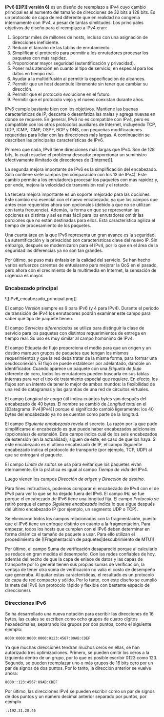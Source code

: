 **IPv6 ([[IP]] versión 6)** es un diseño de reemplazo a IPv4 cuyo cambio principal es el aumento del tamaño de direcciones de 32 bits a 128 bits. Es un protocolo de capa de red diferente que en realidad no congenia internamente con IPv4, a pesar de tantas similitudes. Los principales objetivos de diseño para el reemplazo a IPv4 eran:
1. Soportar miles de millones de hosts, incluso con una asignación de direcciones ineficiente. 
2. Reducir el tamaño de las tablas de enrutamiento. 
3. Simplificar el protocolo para permitir a los enrutadores procesar los paquetes con más rapidez. 
4. Proporcionar mayor seguridad (autentificación y privacidad). 
5. Poner más atención en cuanto al tipo de servicio, en especial para los datos en tiempo real. 
6. Ayudar a la multidifusión al permitir la especificación de alcances. 
7. Permitir que un host deambule libremente sin tener que cambiar su dirección. 
8. Permitir que el protocolo evolucione en el futuro. 
9. Permitir que el protocolo viejo y el nuevo coexistan durante años.

IPv6 cumple bastante bien con los objetivos. Mantiene las buenas características de IP, descarta o desenfatiza las malas y agrega nuevas en donde se requiere. En general, IPv6 no es compatible con IPv4, pero es compatible con los otros protocolos auxiliares de Internet, incluyendo TCP, UDP, ICMP, IGMP, OSPF, BGP y DNS, con pequeñas modificaciones requeridas para lidiar con las direcciones más largas. A continuación se describen las principales características de IPv6.

Primero que nada, IPv6 tiene direcciones más largas que IPv4. Son de 128 bits, lo cual resuelve el problema deseado: proporcionar un suministro efectivamente ilimitado de direcciones de [[Internet]].

La segunda mejora importante de IPv6 es la simplificación del encabezado. Sólo contiene siete campos (en comparación con los 13 de IPv4). Este cambio permite a los enrutadores procesar los paquetes con más rapidez y, por ende, mejora la velocidad de transmisión real y el retardo.

La tercera mejora importante es un soporte mejorado para las opciones. Este cambio era esencial con el nuevo encabezado, ya que los campos que antes eran requeridos ahora son opcionales (debido a que no se utilizan con tanta frecuencia). Además, la forma en que se representan las opciones es distinta y así es más fácil para los enrutadores omitir las porciones que no están destinadas para ellos. Esta característica agiliza el tiempo de procesamiento de los paquetes.

Una cuarta área en la que IPv6 representa un gran avance es la seguridad. La autentificación y la privacidad son características clave del nuevo IP. Sin embargo, después se modernizaron para el IPv4, por lo que en el área de la seguridad las diferencias ya no son tan grandes.

Por último, se puso más énfasis en la calidad del servicio. Se han hecho varios esfuerzos carentes de entusiasmo para mejorar la QoS en el pasado, pero ahora con el crecimiento de la multimedia en Internet, la sensación de urgencia es mayor.

### Encabezado principal
![[IPv6_encabezado_principal.png]]

El campo *Versión* siempre es 6 para IPv6 (y 4 para IPv4). Durante el periodo de transición de IPv4 los enrutadores podrán examinar este campo para saber qué tipo de paquete tienen.

El campo *Servicios diferenciados* se utiliza para distinguir la clase de servicio para los paquetes con distintos requerimientos de entrega en tiempo real. Su uso es muy similar al campo homónimo de IPv4.

El campo Etiqueta de flujo proporciona el medio para que un origen y un destino marquen grupos de paquetes que tengan los mismos requerimientos y que la red deba tratar de la misma forma, para formar una seudoconexión. El flujo se puede establecer por adelantado, dándole un identificador. Cuando aparece un paquete con una *Etiqueta de flujo* diferente de cero, todos los enrutadores pueden buscarla en sus tablas internas para ver el tipo de tratamiento especial que requiere. En efecto, los flujos son un intento de tener lo mejor de ambos mundos: la flexibilidad de una red de datagramas y las garantías de una red de circuitos virtuales.

El campo *Longitud de carga* útil indica cuántos bytes van después del encabezado de 40 bytes. El nombre se cambió de *Longitud total* en el [[Datagrama IPv4|IPv4]] porque el significado cambió ligeramente: los 40 bytes del encabezado ya no se cuentan como parte de la longitud.

El campo *Siguiente encabezado* revela el secreto. La razón por la que pudo simplificarse el encabezado es que puede haber encabezados adicionales (opcionales) de extensión. Este campo indica cuál de los seis encabezados de extensión (en la actualidad), siguen de éste, en caso de que los haya. Si este encabezado es el último encabezado de IP, el campo Siguiente encabezado indica el protocolo de transporte (por ejemplo, TCP, UDP) al que se entregará el paquete.

El campo *Límite de saltos* se usa para evitar que los paquetes vivan eternamente. En la práctica es igual al campo *Tiempo de vida* del IPv4.

Luego vienen los campos *Dirección de origen* y *Dirección de destino*.

Para fines instructivos, podemos comparar el encabezado de IPv4 con el de IPv6 para ver lo que se ha dejado fuera del IPv6. El campo *IHL* se fue porque el encabezado de IPv6 tiene una longitud fija. El campo *Protocolo* se retiró porque el campo *Siguiente encabezado* indica lo que sigue después del último encabezado IP (por ejemplo, un segmento UDP o TCP).

Se eliminaron todos los campos relacionados con la fragmentación, puesto que el IPv6 tiene un enfoque distinto en cuanto a la fragmentación. Para empezar, todos los hosts que cumplen con el IPv6 deben determinar en forma dinámica el tamaño de paquete a usar. Para ello utilizan el procedimiento de [[Fragmentación de paquetes|descubrimiento de MTU]].

Por último, el campo Suma de verificación desapareció porque al calcularlo se reduce en gran medida el desempeño. Con las redes confiables de hoy, además del hecho de que la capa de enlace de datos y las capas de transporte por lo general tienen sus propias sumas de verificación, la ventaja de tener otra suma de verificación no valía el costo de desempeño que generaba. Al quitar estas características, el resultado es un protocolo de capa de red compacto y sólido. Por lo tanto, con este diseño se cumplió la meta del IPv6 (un protocolo rápido y flexible con bastante espacio de direcciones).

### Direcciones IPv6
Se ha desarrollado una nueva notación para escribir las direcciones de 16 bytes, las cuales se escriben como ocho grupos de cuatro dígitos hexadecimales, separando los grupos por dos puntos, como el siguiente ejemplo:
```
8000:0000:0000:0000:0123:4567:89AB:CDEF
```

Ya que muchas direcciones tendrán muchos ceros en ellas, se han autorizado tres optimizaciones. Primero, se pueden omitir los ceros a la izquierda dentro de un grupo, por lo que es posible escribir 0123 como 123. Segundo, se pueden reemplazar uno o más grupos de 16 bits cero por un par de signos de dos puntos. Por lo tanto, la dirección anterior se vuelve ahora:
```
8000::123:4567:89AB:CDEF
```

Por último, las direcciones IPv4 se pueden escribir como un par de signos de dos puntos y un número decimal anterior separado por puntos, por ejemplo
```
::192.31.20.46
```
